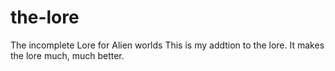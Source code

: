 # the-lore
The incomplete Lore for Alien worlds
This is my addtion to the lore. It makes the lore much, much better. 
